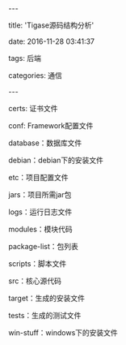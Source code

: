 \---

title: 'Tigase源码结构分析'

date: 2016-11-28 03:41:37

tags: 后端

categories: 通信

\---

certs: 证书文件

conf: Framework配置文件

database：数据库文件

debian：debian下的安装文件

etc：项目配置文件

jars：项目所需jar包

logs：运行日志文件

modules：模块代码

package-list：包列表

scripts：脚本文件

src：核心源代码

target：生成的安装文件

tests：生成的测试文件

win-stuff：windows下的安装文件



